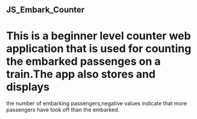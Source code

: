 ## JS_Embark_Counter
# This is a beginner level counter web application that is used for counting the embarked passenges on a train.The app also stores and displays 
the number of embarking passengers,negative values indicate that more passengers have took off than the embarked.
